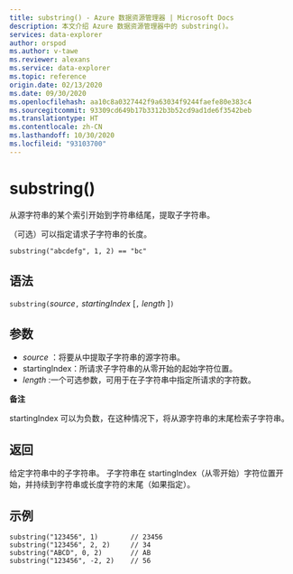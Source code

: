 ```yaml
---
title: substring() - Azure 数据资源管理器 | Microsoft Docs
description: 本文介绍 Azure 数据资源管理器中的 substring()。
services: data-explorer
author: orspod
ms.author: v-tawe
ms.reviewer: alexans
ms.service: data-explorer
ms.topic: reference
origin.date: 02/13/2020
ms.date: 09/30/2020
ms.openlocfilehash: aa10c8a0327442f9a63034f9244faefe80e383c4
ms.sourcegitcommit: 93309cd649b17b3312b3b52cd9ad1de6f3542beb
ms.translationtype: HT
ms.contentlocale: zh-CN
ms.lasthandoff: 10/30/2020
ms.locfileid: "93103700"
---
```

# <a name="substring"></a>substring()

从源字符串的某个索引开始到字符串结尾，提取子字符串。

（可选）可以指定请求子字符串的长度。

```kusto
substring("abcdefg", 1, 2) == "bc"
```

## <a name="syntax"></a>语法

`substring(`*source*`,` *startingIndex* [`,` *length* ]`)`

## <a name="arguments"></a>参数

* *source* ：将要从中提取子字符串的源字符串。
* startingIndex：所请求子字符串的从零开始的起始字符位置。
* *length* :一个可选参数，可用于在子字符串中指定所请求的字符数。 

**备注**

startingIndex 可以为负数，在这种情况下，将从源字符串的末尾检索子字符串。

## <a name="returns"></a>返回

给定字符串中的子字符串。 子字符串在 startingIndex（从零开始）字符位置开始，并持续到字符串或长度字符的末尾（如果指定）。

## <a name="examples"></a>示例

```kusto
substring("123456", 1)        // 23456
substring("123456", 2, 2)     // 34
substring("ABCD", 0, 2)       // AB
substring("123456", -2, 2)    // 56
```